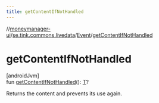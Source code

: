 ```yaml
---
title: getContentIfNotHandled
---
```

//[moneymanager-ui](../../../index.html)/[se.tink.commons.livedata](../index.html)/[Event](index.html)/[getContentIfNotHandled](get-content-if-not-handled.html)



# getContentIfNotHandled



[androidJvm]\
fun [getContentIfNotHandled](get-content-if-not-handled.html)(): [T](index.html)?



Returns the content and prevents its use again.




